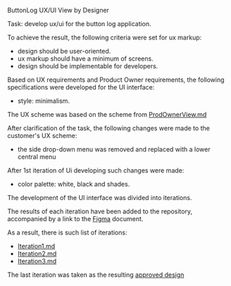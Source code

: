 ButtonLog UX/UI View by Designer

Task: develop ux/ui for the button log application.

To achieve the result, the following criteria were set for ux markup:
- design should be user-oriented.
- ux markup should have a minimum of screens.
- design should be implementable for developers.

Based on UX requirements and Product Owner requirements, the following specifications were developed for the UI interface:
- style: minimalism.

The UX scheme was based on the scheme from [ProdOwnerView.md](./Specification/Design/ProdOwnerView/ProdOwnerView.md)

After clarification of the task, the following changes were made to the customer's UX scheme:
- the side drop-down menu was removed and replaced with a lower central menu

After 1st iteration of Ui developing such changes were made:
- color palette: white, black and shades.

The development of the UI interface was divided into iterations.

The results of each iteration have been added to the repository, accompanied by a link to the [Figma](https://www.figma.com/) document.

As a result, there is such list of iterations:

- [Iteration1.md](./Specification/Design/DesignerView/Iteration1.md)
- [Iteration2.md](./Specification/Design/DesignerView/Iteration2.md)
- [Iteration3.md](./Specification/Design/DesignerView/Iteration3.md)

The last iteration was taken as the resulting [approved design](./Specification/Design/ApprovedDesign/ApprovedDesign.md)
